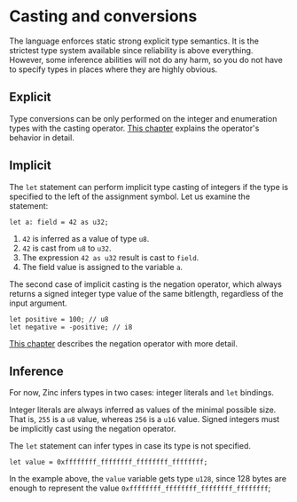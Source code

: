 # Casting and conversions

The language enforces static strong explicit type semantics. It is the strictest
type system available since reliability is above everything. However,
some inference abilities will not do any harm, so you do not have to specify
types in places where they are highly obvious.

## Explicit

Type conversions can be only performed on the integer and enumeration types with
the casting operator. [This chapter](../../05-operators/05-casting.md) explains
the operator's behavior in detail.

## Implicit

The `let` statement can perform implicit type casting of integers if the type
is specified to the left of the assignment symbol. Let us examine the statement:

```rust,no_run,noplaypen
let a: field = 42 as u32;
```

1. `42` is inferred as a value of type `u8`.
2. `42` is cast from `u8` to `u32`.
3. The expression `42 as u32` result is cast to `field`.
4. The field value is assigned to the variable `a`.

The second case of implicit casting is the negation operator, which always
returns a signed integer type value of the same bitlength, regardless of the
input argument.

```rust,no_run,noplaypen
let positive = 100; // u8
let negative = -positive; // i8
```

[This chapter](../../05-operators/01-arithmetic.md) describes the negation operator
with more detail.

## Inference

For now, Zinc infers types in two cases: integer literals and `let` bindings.

Integer literals are always inferred as values of the minimal possible size.
That is, `255` is a `u8` value, whereas `256` is a `u16` value. Signed integers
must be implicitly cast using the negation operator.

The `let` statement can infer types in case its type is not specified.

```rust,no_run,noplaypen
let value = 0xffffffff_ffffffff_ffffffff_ffffffff;
```

In the example above, the `value` variable gets type `u128`, since 128 bytes
are enough to represent the value `0xffffffff_ffffffff_ffffffff_ffffffff`;
